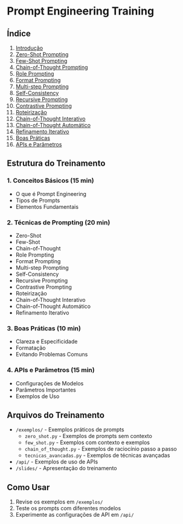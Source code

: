 # Prompt Engineering Training

## Índice

1. [Introdução](exemplos/00_introducao.md)
2. [Zero-Shot Prompting](exemplos/01_zero_shot.md)
3. [Few-Shot Prompting](exemplos/02_few_shot.md)
4. [Chain-of-Thought Prompting](exemplos/03_chain_of_thought.md)
5. [Role Prompting](exemplos/04_role_prompt.md)
6. [Format Prompting](exemplos/05_format.md)
7. [Multi-step Prompting](exemplos/06_multi_step.md)
8. [Self-Consistency](exemplos/07_self_consistency.md)
9. [Recursive Prompting](exemplos/08_recursive.md)
10. [Contrastive Prompting](exemplos/09_contrastive.md)
11. [Roteirização](exemplos/10_roteirizacao.md)
12. [Chain-of-Thought Interativo](exemplos/11_chain_of_thought_interativo.md)
13. [Chain-of-Thought Automático](exemplos/12_chain_of_thought_automatico.md)
14. [Refinamento Iterativo](exemplos/13_refinamento_iterativo.md)
15. [Boas Práticas](exemplos/14_boas_praticas.md)
16. [APIs e Parâmetros](exemplos/15_apis_parametros.md)

## Estrutura do Treinamento

### 1. Conceitos Básicos (15 min)
- O que é Prompt Engineering
- Tipos de Prompts
- Elementos Fundamentais

### 2. Técnicas de Prompting (20 min)
- Zero-Shot
- Few-Shot
- Chain-of-Thought
- Role Prompting
- Format Prompting
- Multi-step Prompting
- Self-Consistency
- Recursive Prompting
- Contrastive Prompting
- Roteirização
- Chain-of-Thought Interativo
- Chain-of-Thought Automático
- Refinamento Iterativo

### 3. Boas Práticas (10 min)
- Clareza e Especificidade
- Formatação
- Evitando Problemas Comuns

### 4. APIs e Parâmetros (15 min)
- Configurações de Modelos
- Parâmetros Importantes
- Exemplos de Uso

## Arquivos do Treinamento

- `/exemplos/` - Exemplos práticos de prompts
  - `zero_shot.py` - Exemplos de prompts sem contexto
  - `few_shot.py` - Exemplos com contexto e exemplos
  - `chain_of_thought.py` - Exemplos de raciocínio passo a passo
  - `tecnicas_avancadas.py` - Exemplos de técnicas avançadas
- `/api/` - Exemplos de uso de APIs
- `/slides/` - Apresentação do treinamento

## Como Usar

1. Revise os exemplos em `/exemplos/`
2. Teste os prompts com diferentes modelos
3. Experimente as configurações de API em `/api/` 